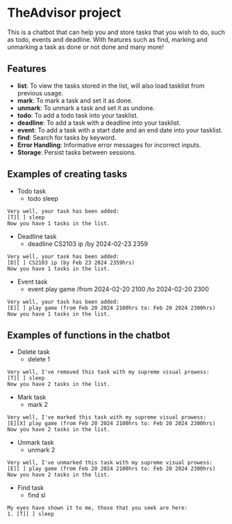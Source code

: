 # TheAdvisor project
This is a chatbot that can help you and store tasks that you wish to do, such as todo, events and deadline. With features such as find, marking and unmarking a task as done or not done and many more!

## Features
- **list**: To view the tasks stored in the list, will also load tasklist from previous usage.
- **mark**: To mark a task and set it as done.
- **unmark**: To unmark a task and set it as undone.
- **todo**: To add a todo task into your tasklist.
- **deadline**: To add a task with a deadline into your tasklist.
- **event**: To add a task with a start date and an end date into your tasklist.
- **find**: Search for tasks by keyword.
- **Error Handling**: Informative error messages for incorrect inputs.
- **Storage**: Persist tasks between sessions.

## Examples of creating tasks
- Todo task
    - todo sleep
```
Very well, your task has been added: 
[T][ ] sleep
Now you have 1 tasks in the list.
```
- Deadline task
    - deadline CS2103 ip /by 2024-02-23 2359
```
Very well, your task has been added: 
[D][ ] CS2103 ip (by Feb 23 2024 2359hrs)
Now you have 1 tasks in the list.
```
- Event task
    - event play game /from 2024-02-20 2100 /to 2024-02-20 2300
```
Very well, your task has been added: 
[E][ ] play game (from Feb 20 2024 2100hrs to: Feb 20 2024 2300hrs)
Now you have 1 tasks in the list.
```

## Examples of functions in the chatbot
- Delete task
    - delete 1
```
Very well, I've removed this task with my supreme visual prowess: 
[T][ ] sleep
Now you have 2 tasks in the list.
```
- Mark task
    - mark 2
```
Very well, I've marked this task with my supreme visual prowess: 
[E][X] play game (from Feb 20 2024 2100hrs to: Feb 20 2024 2300hrs)
Now you have 2 tasks in the list.
```
- Unmark task
    - unmark 2
```
Very well, I've unmarked this task with my supreme visual prowess: 
[E][ ] play game (from Feb 20 2024 2100hrs to: Feb 20 2024 2300hrs)
Now you have 2 tasks in the list.
```
- Find task
    - find sl
```
My eyes have shown it to me, those that you seek are here:
1. [T][ ] sleep
```
